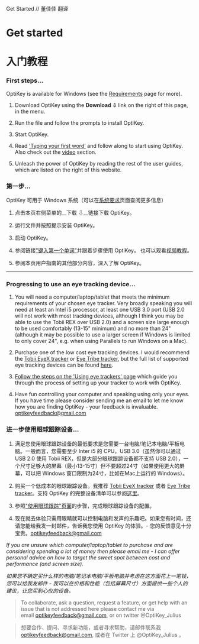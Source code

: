 Get Started // 董佳佳 翻译

# Get started

# 入门教程

### First steps...

OptiKey is available for Windows (see the [Requirements](https://github.com/JuliusSweetland/OptiKey/wiki/Requirements) page for more).

1. Download OptiKey using the __Download ⇩__ link on the right of this page, in the menu.

2. Run the file and follow the prompts to install OptiKey.

3. Start OptiKey.

4. Read ['Typing your first word'](https://github.com/JuliusSweetland/OptiKey/wiki/Type-your-first-word) and follow along to start using OptiKey. Also check out the [video](https://github.com/JuliusSweetland/OptiKey/wiki/Videos) section.

5. Unleash the power of OptiKey by reading the rest of the user guides, which are listed on the right of this website.

### 第一步...

OptiKey 可用于 Windows 系统（可以在[系统要求](https://github.com/JuliusSweetland/OptiKey/wiki/Requirements)页面查阅更多信息）

1. 点击本页右侧菜单的__下载 ⇩__链接下载 OptiKey。

2. 运行文件并按照提示安装 OptiKey。

3. 启动 OptiKey。

4. 参阅链接["键入第一个单词"](https://github.com/JuliusSweetland/OptiKey/wiki/Type-your-first-word)并跟着步骤使用 OptiKey。 也可以观看[视频教程](https://github.com/JuliusSweetland/OptiKey/wiki/Videos)。

5. 参阅本页用户指南的其他部分内容，深入了解 OptiKey。


<hr/>

### Progressing to use an eye tracking device...

1. You will need a computer/laptop/tablet that meets the minimum requirements of your chosen eye tracker. Very broadly speaking you will need at least an Intel i5 processor, at least one USB 3.0 port (USB 2.0 will not work with most tracking devices, although I think you may be able to use the Tobii REX over USB 2.0) and a screen size large enough to be used comfortably (13-15" minimum) and no more than 24" (although it may be possible to use a larger screen if Windows is limited to only cover 24", e.g. when using Parallels to run Windows on a Mac).

2. Purchase one of the low cost eye tracking devices. I would recommend the [Tobii EyeX tracker](http://www.tobii.com/en/eye-experience/buy/) or [Eye Tribe tracker](https://theeyetribe.com/products/), but the full list of supported eye tracking devices can be found [here](https://github.com/JuliusSweetland/OptiKey/wiki/Supported-eye-trackers).

3. [Follow the steps on the 'Using eye trackers' page](https://github.com/JuliusSweetland/OptiKey/wiki/Using-eye-trackers) which guide you through the process of setting up your tracker to work with OptiKey.

4. Have fun controlling your computer and speaking using only your eyes. If you have time please consider sending me an email to let me know how you are finding OptiKey - your feedback is invaluable. [optikeyfeedback@gmail.com](mailto:optikeyfeedback@gmail.com)

### 进一步使用眼球跟踪设备...

1. 满足您使用眼球跟踪设备的最低要求是您需要一台电脑/笔记本电脑/平板电脑。一般而言，您需要至少 Inter i5 的 CPU，USB 3.0（虽然你可以通过 USB 2.0 使用 Tobii REX，但是大部分眼球跟踪设备都不支持 USB 2.0），一个尺寸足够大的屏幕（最小13-15寸）但不要超过24寸（如果使用更大的屏幕，可以把 Windows 窗口限制为24寸，比如在Mac上运行的 Windows）。

2. 购买一个低成本的眼球跟踪设备。我推荐 [Tobii EyeX tracker](http://www.tobii.com/en/eye-experience/buy/) 或者 [Eye Tribe tracker](https://theeyetribe.com/products/)。支持 OptiKey 的完整设备清单可以参阅[这里](https://github.com/JuliusSweetland/OptiKey/wiki/Supported-eye-trackers)。

3. 参照["使用眼球跟踪"页面](https://github.com/JuliusSweetland/OptiKey/wiki/Using-eye-trackers)的步骤，完成眼球跟踪设备的配置。

4. 现在就去体验只需用眼睛就可以控制电脑和发声的乐趣吧。如果您有时间，还请您能给我发一封邮件，告诉我您使用 OptiKey 的体验。- 您的反馈意见十分宝贵。[optikeyfeedback@gmail.com](mailto:optikeyfeedback@gmail.com)

_If you are unsure which computer/laptop/tablet to purchase and are considering spending a lot of money then please email me - I can offer personal advice on how to target the sweet spot between cost and performance (and screen size)._

_如果您不确定买什么样的电脑/笔记本电脑/平板电脑并考虑在这方面花上一笔钱，您可以给我发邮件 - 我可以在价格和性能（包括屏幕尺寸）方面提供一些个人的建议，让您买到心仪的设备。_

> To collaborate, ask a question, request a feature, or get help with an issue that is not addressed here please contact me via email [optikeyfeedback@gmail.com](mailto:optikeyfeedback@gmail.com), or on twitter @OptiKey_Julius

> 想要合作、提问、寻求新功能，或者寻求帮助，请邮件联系我 [optikeyfeedback@gmail.com](mailto:optikeyfeedback@gmail.com), 或者在 Twitter 上 @OptiKey_Julius 。
